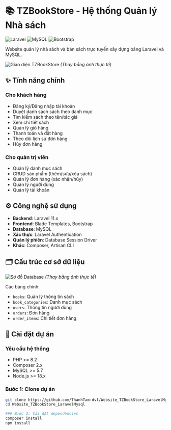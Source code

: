 # 📚 TZBookStore - Hệ thống Quản lý Nhà sách

![Laravel](https://img.shields.io/badge/Laravel-FF2D20?style=for-the-badge&logo=laravel&logoColor=white)
![MySQL](https://img.shields.io/badge/MySQL-005C84?style=for-the-badge&logo=mysql&logoColor=white)
![Bootstrap](https://img.shields.io/badge/Bootstrap-563D7C?style=for-the-badge&logo=bootstrap&logoColor=white)

Website quản lý nhà sách và bán sách trực tuyến xây dựng bằng Laravel và MySQL.

![Giao diện TZBookStore](https://via.placeholder.com/800x400?text=Trang+Chủ+TZBookStore) *(Thay bằng ảnh thực tế)*

## ✨ Tính năng chính

### Cho khách hàng
- Đăng ký/Đăng nhập tài khoản
- Duyệt danh sách sách theo danh mục
- Tìm kiếm sách theo tên/tác giả
- Xem chi tiết sách
- Quản lý giỏ hàng
- Thanh toán và đặt hàng
- Theo dõi lịch sử đơn hàng
- Hủy đơn hàng

### Cho quản trị viên
- Quản lý danh mục sách
- CRUD sản phẩm (thêm/sửa/xóa sách)
- Quản lý đơn hàng (xác nhận/hủy)
- Quản lý người dùng
- Quản lý tài khoản

## ⚙️ Công nghệ sử dụng
- **Backend**: Laravel 11.x
- **Frontend**: Blade Templates, Bootstrap
- **Database**: MySQL
- **Xác thực**: Laravel Authentication
- **Quản lý phiên**: Database Session Driver
- **Khác**: Composer, Artisan CLI

## 🗂️ Cấu trúc cơ sở dữ liệu
![Sơ đồ Database](https://via.placeholder.com/600x400?text=ERD+TZBookStore) *(Thay bằng ảnh thực tế)*

Các bảng chính:
- `books`: Quản lý thông tin sách
- `book_categories`: Danh mục sách
- `users`: Thông tin người dùng
- `orders`: Đơn hàng
- `order_items`: Chi tiết đơn hàng

## 🚀 Cài đặt dự án

### Yêu cầu hệ thống
- PHP >= 8.2
- Composer 2.x
- MySQL >= 5.7
- Node.js >= 18.x

### Bước 1: Clone dự án
```bash
git clone https://github.com/ThanhTam-dvl/Website_TZBookStore_LaravelMysql.git
cd Website_TZBookStore_LaravelMysql

### Bước 2: Cài đặt dependencies
composer install
npm install
